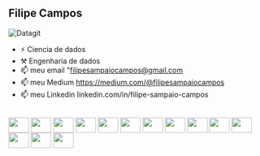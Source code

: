 ## Filipe Campos
![Datagit](https://frogdesign.nyc3.cdn.digitaloceanspaces.com/wp-content/uploads/2020/08/04192430/AI_designing-with-data.gif)

- ⚡ Ciencia de dados
- ⚒️ Engenharia de dados
- 📫 meu email "filipesampaiocampos@gmail.com
- 📫 meu Medium https://medium.com/@filipesampaiocampos
- 📫 meu Linkedin linkedin.com/in/filipe-sampaio-campos
</div>


<div style="display = inline_block"><br>
  
<img align="center" height="30" width="40" src="https://cdn.jsdelivr.net/gh/devicons/devicon@latest/icons/python/python-plain.svg" />
<img align="center" height="30" width="40" src="https://cdn.jsdelivr.net/gh/devicons/devicon@latest/icons/scikitlearn/scikitlearn-original.svg" />
<img align="center" height="30" width="40" src="https://cdn.jsdelivr.net/gh/devicons/devicon@latest/icons/pandas/pandas-original.svg" />
<img align="center" height="30" width="40" src="https://cdn.jsdelivr.net/gh/devicons/devicon@latest/icons/mongodb/mongodb-original.svg" />
<img align="center" height="30" width="40" src="https://cdn.jsdelivr.net/gh/devicons/devicon@latest/icons/postgresql/postgresql-original.svg" />
<img align="center" height="30" width="40" src="https://cdn.jsdelivr.net/gh/devicons/devicon@latest/icons/amazonwebservices/amazonwebservices-original-wordmark.svg" />
<img align="center" height="30" width="40" src="https://cdn.jsdelivr.net/gh/devicons/devicon@latest/icons/azure/azure-original.svg" />
<img align="center" height="30" width="40" src="https://cdn.jsdelivr.net/gh/devicons/devicon@latest/icons/apacheairflow/apacheairflow-original.svg" />
<img align="center" height="30" width="40" src="https://cdn.jsdelivr.net/gh/devicons/devicon@latest/icons/docker/docker-plain-wordmark.svg" />
<img align="center" height="30" width="40" src="https://cdn.jsdelivr.net/gh/devicons/devicon@latest/icons/git/git-original.svg" />
<img align="center" height="30" width="40" src="https://cdn.jsdelivr.net/gh/devicons/devicon@latest/icons/gitlab/gitlab-original.svg" />
<img align="center" height="30" width="40" src="https://cdn.jsdelivr.net/gh/devicons/devicon@latest/icons/jenkins/jenkins-original.svg" />
<img align="center" height="30" width="40" src="https://cdn.jsdelivr.net/gh/devicons/devicon@latest/icons/jupyter/jupyter-original-wordmark.svg" />
<img align="center" height="30" width="40" src="https://cdn.jsdelivr.net/gh/devicons/devicon@latest/icons/terraform/terraform-original.svg" />





          
</div>
